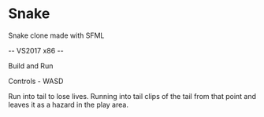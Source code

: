 # Snake
Snake clone made with SFML

-- VS2017 x86 --

Build and Run

Controls - WASD

Run into tail to lose lives. Running into tail clips of the tail from that point and leaves it as a hazard in the play area.
